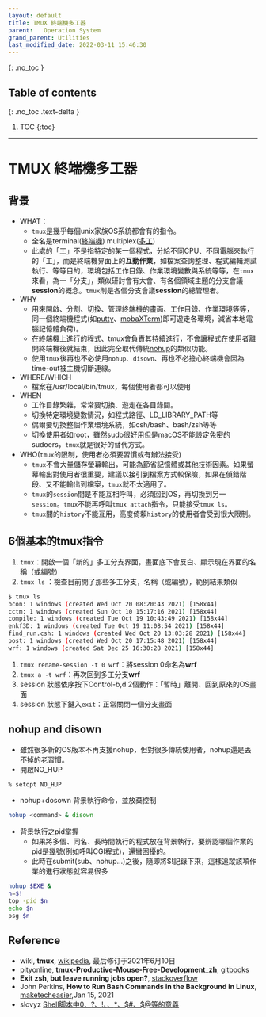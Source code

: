 ```yaml
---
layout: default
title: TMUX 終端機多工器
parent:   Operation System
grand_parent: Utilities
last_modified_date: 2022-03-11 15:46:30
---
```


{: .no_toc }

## Table of contents
{: .no_toc .text-delta }

1. TOC
{:toc}

---
# TMUX 終端機多工器
## 背景
- WHAT：
  - `tmux`是幾乎每個unix家族OS系統都會有的指令。
  - 全名是terminal([終端機](https://zh.wikipedia.org/wiki/%E7%B5%82%E7%AB%AF)) multiplex([多工](https://en.wikipedia.org/wiki/Multiplex))
  - 此處的「工」不是指特定的某一個程式，分給不同CPU、不同電腦來執行的「工」，而是終端機界面上的**互動作業**，如檔案查詢整理、程式編輯測試執行、等等目的，環境包括工作目錄、作業環境變數與系統等等，在`tmux`來看，為一「分支」，類似研討會有大會、有各個領域主題的分支會議**session**的概念。`tmux`則是各個分支會議**session**的總管理者。
- WHY
  - 用來開啟、分割、切換、管理終端機的畫面、工作目錄、作業環境等等，同一個終端機程式(如[putty](https://zh.wikipedia.org/wiki/PuTTY)、[mobaXTerm](https://ithelp.ithome.com.tw/articles/10220846))即可遊走各環境，減省本地電腦記憶體負荷)。
  - 在終端機上進行的程式、tmux會負責其持續進行，不會讓程式在使用者離開終端機後就結束，因此完全取代傳統[nohup](https://zh.wikipedia.org/wiki/Nohup)的類似功能。
  - 使用`tmux`後再也不必使用`nohup`、`disown`、再也不必擔心終端機會因為time-out被主機切斷連線。
- WHERE/WHICH
  - 檔案在/usr/local/bin/tmux，每個使用者都可以使用
- WHEN
  - 工作目錄繁雜，常常要切換、遊走在各目錄間。
  - 切換特定環境變數情況，如程式路徑、LD_LIBRARY_PATH等
  - 偶爾要切換整個作業環境系統，如csh/bash、bash/zsh等等
  - 切換使用者如root，雖然sudo很好用但是macOS不能設定免密的sudoers，`tmux`就是很好的替代方式。
- WHO(`tmux`的限制，使用者必須要習慣或有辦法接受)
  - `tmux`不會大量儲存螢幕輸出，可能為節省記憶體或其他技術因素。如果螢幕輸出對使用者很重要，建議以接引到檔案方式較保險，如果在偵錯階段、又不能輸出到檔案，`tmux`就不太適用了。
  - `tmux`的`session`間是不能互相呼叫，必須回到OS，再切換到另一`session`。`tmux`不能再呼叫`tmux attach`指令，只能接受`tmux ls`。
  - `tmux`間的`history`不能互用，高度倚賴`history`的使用者會受到很大限制。

## 6個基本的tmux指令
1. `tmux`：開啟一個「新的」多工分支界面，畫面底下會反白、顯示現在界面的名稱（或編號）
1. `tmux ls` ：檢查目前開了那些多工分支，名稱（或編號），範例結果類似
  ```bash
  $ tmux ls
  bcon: 1 windows (created Wed Oct 20 08:20:43 2021) [158x44]
  cctm: 1 windows (created Sun Oct 10 15:17:16 2021) [158x44]
  compile: 1 windows (created Tue Oct 19 10:43:49 2021) [158x44]
  enkf3D: 1 windows (created Tue Oct 19 11:08:54 2021) [158x44]
  find_run.csh: 1 windows (created Wed Oct 20 13:03:28 2021) [158x44]
  post: 1 windows (created Wed Oct 20 17:15:48 2021) [158x44]
  wrf: 1 windows (created Sat Dec 25 16:30:28 2021) [158x44]
  ```
1. `tmux rename-session -t 0 wrf`：將session 0命名為**wrf**
1. `tmux a -t wrf`：再次回到多工分支**wrf**
1. session 狀態依序按下Control-b,d 2個動作：「暫時」離開、回到原來的OS畫面
1. session 狀態下鍵入`exit`：正常關閉一個分支畫面

## nohup and disown
- 雖然很多新的OS版本不再支援nohup，但對很多傳統使用者，nohup還是丟不掉的老習慣。
- 開啟NO_HUP

```bash
% setopt NO_HUP
```
- nohup+dosown 背景執行命令，並放棄控制

```bash
nohup <command> & disown
```
- 背景執行之pid掌握
  - 如果將多個、同名、長時間執行的程式放在背景執行，要辨認哪個作業的pid是幾號(例如呼叫CGI程式)，還蠻困擾的。
  - 此時在submit(sub、nohup...)之後，隨即將$!記錄下來，這樣追蹤該項作業的進行狀態就容易很多
```bash
nohup $EXE &
n=$!
top -pid $n
echo $n
psg $n
```


## Reference
- wiki, **tmux**, [wikipedia](https://zh.wikipedia.org/wiki/Tmux), 最后修订于2021年6月10日
- pityonline, **tmux-Productive-Mouse-Free-Development_zh**, [gitbooks](https://aquaregia.gitbooks.io/tmux-productive-mouse-free-development_zh/content/index.html)
- **Exit zsh, but leave running jobs open?**, [stackoverflow](https://stackoverflow.com/questions/19302913/exit-zsh-but-leave-running-jobs-open)
- John Perkins, **How to Run Bash Commands in the Background in Linux**, [maketecheasier](https://www.maketecheasier.com/run-bash-commands-background-linux/),Jan 15, 2021
- slovyz [Shell脚本中$0、$?、$!、$$、$*、$#、$@等的意義](https://blog.csdn.net/slovyz/article/details/47400107)
